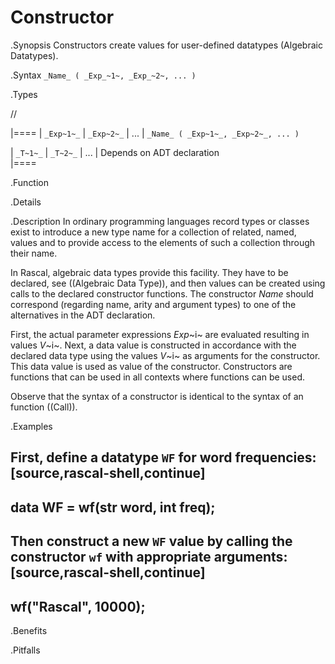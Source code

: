 # Constructor

.Synopsis
Constructors create values for user-defined datatypes (Algebraic Datatypes).

.Syntax
`_Name_ ( _Exp_~1~, _Exp_~2~, ... )`

.Types

//

|====
| `_Exp~1~_` | `_Exp~2~_` | ... |  `_Name_ ( _Exp~1~_, _Exp~2~_, ... )` 

| `_T~1~_`   | `_T~2~_`   | ... | Depends on ADT declaration          
|====

.Function

.Details

.Description
In ordinary programming languages record types or classes exist to introduce a new type name for a collection of related, 
named, values and to provide access to the elements of such a collection through their name. 

In Rascal, algebraic data types provide this facility. They have to be declared, see ((Algebraic Data Type)), and
then values can be created using calls to the declared constructor functions.
The constructor _Name_ should correspond (regarding name, arity and argument types) to one of the alternatives
in the ADT declaration.

First, the actual parameter expressions _Exp_~i~ are evaluated resulting in values _V_~i~.
Next, a data value is constructed in accordance with the declared data type
using the values _V_~i~ as arguments for the constructor. This data value is used as value of the constructor. 
Constructors are functions that can be used in all contexts where functions can be used.

Observe that the syntax of a constructor is identical to the syntax of an function ((Call)).

.Examples

First, define a datatype `WF` for word frequencies:
[source,rascal-shell,continue]
----
data WF = wf(str word, int freq);
----
Then construct a new `WF` value by calling the constructor `wf` with appropriate arguments:
[source,rascal-shell,continue]
----
wf("Rascal", 10000);
----

.Benefits

.Pitfalls


